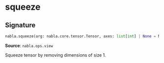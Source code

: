 # squeeze

## Signature

```python
nabla.squeeze(arg: nabla.core.tensor.Tensor, axes: list[int] | None = None) -> nabla.core.tensor.Tensor
```

**Source**: `nabla.ops.view`

Squeeze tensor by removing dimensions of size 1.

